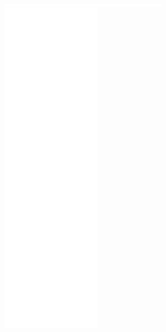 <picture>
  <img src="/general.svg" alt="Metrics">
</picture>
<picture>
  <img src="/anilist.svg" alt="Metrics - Anilist">
</picture>
